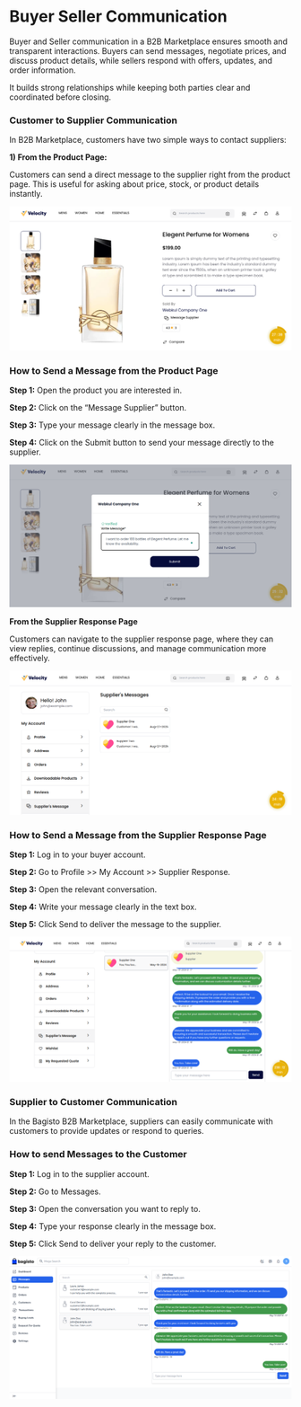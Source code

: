 # Buyer Seller Communication

Buyer and Seller communication in a B2B Marketplace ensures smooth and transparent interactions. Buyers can send messages, negotiate prices, and discuss product details, while sellers respond with offers, updates, and order information. 

It builds strong relationships while keeping both parties clear and coordinated before closing.

### Customer to Supplier Communication

In B2B Marketplace, customers have two simple ways to contact suppliers:

**1) From the Product Page:**

Customers can send a direct message to the supplier right from the product page. This is useful for asking about price, stock, or product details instantly.

 ![b2b-marketplace](../../assets/2.3.0/images/b2b-marketplace/1-product-page-msg.png)

### How to Send a Message from the Product Page

**Step 1:** Open the product you are interested in.

**Step 2:** Click on the “Message Supplier” button.

**Step 3:** Type your message clearly in the message box.

**Step 4:** Click on the Submit button to send your message directly to the supplier.

 ![b2b-marketplace](../../assets/2.3.0/images/b2b-marketplace/2-write-msg.png)

**From the Supplier Response Page**

Customers can navigate to the supplier response page, where they can view replies, continue discussions, and manage communication more effectively.

 ![b2b-marketplace](../../assets/2.3.0/images/b2b-marketplace/3-supplier-msg.png)

### How to Send a Message from the Supplier Response Page

**Step 1:** Log in to your buyer account.

**Step 2:** Go to Profile >> My Account >> Supplier Response.

**Step 3:** Open the relevant conversation.

**Step 4:** Write your message clearly in the text box.

**Step 5:** Click Send to deliver the message to the supplier.

 ![b2b-marketplace](../../assets/2.3.0/images/b2b-marketplace/4-reply-to-supplier.png)

### Supplier to Customer Communication

In the Bagisto B2B Marketplace, suppliers can easily communicate with customers to provide updates or respond to queries.

### How to send Messages to the Customer

**Step 1:** Log in to the supplier account.

**Step 2:** Go to Messages.

**Step 3:** Open the conversation you want to reply to.

**Step 4:** Type your response clearly in the message box.

**Step 5:** Click Send to deliver your reply to the customer.

 ![b2b-marketplace](../../assets/2.3.0/images/b2b-marketplace/5-reply-to-customer.png)
